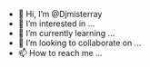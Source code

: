 - 👋 Hi, I’m @Djmisterray
- 👀 I’m interested in ...
- 🌱 I’m currently learning ...
- 💞️ I’m looking to collaborate on ...
- 📫 How to reach me ...

<!---
Djmisterray/Djmisterray is a ✨ special ✨ repository because its `README.md` (this file) appears on your GitHub profile.
You can click the Preview link to take a look at your changes.
--->
